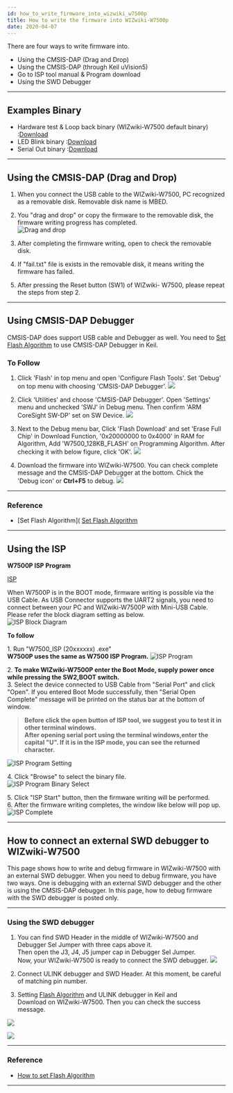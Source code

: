 ```yaml
---
id: how_to_write_firmware_into_wizwiki_w7500p
title: How to write the firmware into WIZwiki-W7500p
date: 2020-04-07
---
```


There are four ways to write firmware into.  
 
   * Using the CMSIS-DAP (Drag and Drop)
   * Using the CMSIS-DAP (through Keil uVision5)
   * Go to ISP tool manual & Program download
   * Using the SWD Debugger

-----


## Examples Binary

   * Hardware test & Loop back binary (WIZwiki-W7500 default binary) :<a href="/img/products/w7500/overview/w7500x_wztoe_manu.zip" target="_blank">Download</a>
   * LED Blink binary :<a href="/img/products/w7500/overview/wizwki-w7500_led_blink.zip" target="_blank">Download</a>
   * Serial Out binary :<a href="/img/products/w7500/overview/wizwki-w7500_serial_led.zip" target="_blank">Download</a>

-----

## Using the CMSIS-DAP (Drag and Drop)

1. When you connect the USB cable to the WIZwiki-W7500, PC recognized as a removable disk. Removable disk name is MBED.

2. You "drag and drop" or copy the firmware to the removable disk, the firmware writing progress has completed.  
![Drag and drop](/img/products/w7500/overview/drap_n_drop.png)

3. After completing the firmware writing, open to check the removable disk.

4. If "fail.txt" file is exists in the removable disk, it means writing the firmware has failed.

5. After pressing the Reset button (SW1) of WIZwiki- W7500, please repeat the steps from step 2.

-----

## Using CMSIS-DAP Debugger

CMSIS-DAP does support USB cable and Debugger as well. You need to [Set Flash Algorithm](how_to_debug_wizwiki_w7500#set-flash-algorithm) to use CMSIS-DAP Debugger in Keil.  

### To Follow

1. Click 'Flash' in top menu and open 'Configure Flash Tools'. Set 'Debug' on top menu with choosing 'CMSIS-DAP Debugger'. 
![](/img/products/wizwiki_w7500/cmsis_debug_1.jpg)

2. Click 'Utilities' and choose 'CMSIS-DAP Debugger'. Open 'Settings' menu and unchecked 'SWJ' in Debug menu. Then confirm 'ARM CoreSight SW-DP' set on SW Device. 
![](/img/products/wizwiki_w7500/cmsis_debug_2-1.jpg)

3. Next to the Debug menu bar, Click 'Flash Download' and set 'Erase Full Chip' in Download Function, '0x20000000 to 0x4000' in RAM for Algorithm, Add 'W7500_128KB_FLASH' on Programming Algorithm. After checking it with below figure, click 'OK'. 
![](/img/products/wizwiki_w7500/cmsis_debug_3-1.jpg)  

4. Download the firmware into WIZwiki-W7500. You can check complete message and the CMSIS-DAP Debugger at the bottom. Chick the 'Debug icon' or **Ctrl+F5** to debug. 
![](/img/products/wizwiki_w7500/cmsis_debug_4.jpg)

-----

### Reference

 * [Set Flash Algorithm]( [Set Flash Algorithm](how_to_debug_wizwiki_w7500p#set-flash-algorithm)

-----


## Using the ISP



**W7500P ISP Program**

[ISP](../../iMCU/W7500/documents/appnote/How_to_use_ISP_tool)


When W7500P is in the BOOT mode, firmware writing is possible via the
USB Cable. As USB Connector supports the UART2 signals, you need to
connect between your PC and WIZwiki-W7500P with Mini-USB Cable.  
Please refer the block diagram setting as below.  
![ISP Block Diagram](/img/products/wizwiki_w7500p/start_getting_started/write_firmware/wizwiki_w7500p_isp.png)

**To follow**

1\. Run "W7500\_ISP (20xxxxxx) .exe"  
**W7500P uses the same as W7500 ISP Program.** ![ISP Program](/img/products/wizwiki_w7500/getting_started/isp.png)

2\. **To make WIZwiki-W7500P enter the Boot Mode, supply power once
while pressing the SW2,BOOT switch.**  
3\. Select the device connected to USB Cable from "Serial Port" and
click "Open". If you entered Boot Mode successfully, then "Serial Open
Complete" message will be printed on the status bar at the bottom of
window.  

> **Before click the open button of ISP tool, we suggest you to test it
> in other terminal windows.  
> After opening serial port using the terminal windows,enter the capital
> "U". If it is in the ISP mode, you can see the returned character.**

![ISP Program Setting](/img/products/wizwiki_w7500/getting_started/isp_set.png)

4\. Click "Browse" to select the binary file.  
![ISP Program Binary Select](/img/products/wizwiki_w7500/getting_started/isp_start.png)

5\. Click "ISP Start" button, then the firmware writing will be
performed.  
6\. After the firmware writing completes, the window like below will pop
up.  
![ISP Complete](/img/products/wizwiki_w7500/getting_started/isp_complete.png)

-----

## How to connect an external SWD debugger to WIZwiki-W7500

This page shows how to write and debug firmware in WIZwiki-W7500 with an external SWD debugger. When you need to debug firmware, you have two ways. One is debugging with an external SWD debugger and the other is using the CMSIS-DAP debugger. In this page, how to debug firmware with the SWD debugger is posted only.

----

### Using the SWD debugger


1. You can find SWD Header in the middle of WIZwiki-W7500 and Debugger Sel Jumper with three caps above it.  
Then open the J3, J4, J5 jumper cap in Debugger Sel Jumper.  
Now, your WIZwiki-W7500 is ready to connect the SWD debugger.
![](/img/products/wizwiki_w7500/swd_header_debugger_jumper.png)  
 
2. Connect ULINK debugger and SWD Header. At this moment, be careful of matching pin number.

3. Setting [Flash Algorithm](how_to_debug_wizwiki_w7500#set-flash-algorithm) and ULINK debugger in Keil and  
Download on WIZwiki-W7500. Then you can check the success message.

![](/img/products/wizwiki_w7500/set_ulink_in_keil5.png)

![](/img/products/wizwiki_w7500/set_flash_in_keil.png)

---

### Reference

- [How to set Flash Algorithm](how_to_debug_wizwiki_w7500#set-flash-algorithm)

---

